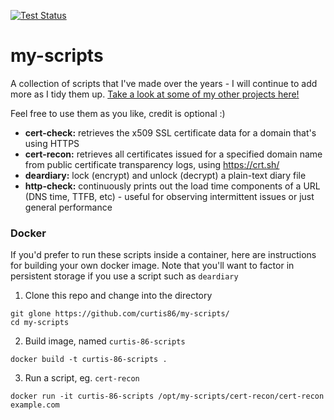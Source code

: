 [![Test Status](https://github.com/curtis86/my-scripts/actions/workflows/main.yml/badge.svg)](https://github.com/curtis86/my-scripts/actions/workflows/main.yml)

# my-scripts

A collection of scripts that I've made over the years - I will continue to add more as I tidy them up. [Take a look at some of my other projects here!](https://github.com/curtis86?tab=repositories)

Feel free to use them as you like, credit is optional :)

 * **cert-check:** retrieves the x509 SSL certificate data for a domain that's using HTTPS
 * **cert-recon:** retrieves all certificates issued for a specified domain name from public certificate transparency logs, using https://crt.sh/
 * **deardiary:** lock (encrypt) and unlock (decrypt) a plain-text diary file
 * **http-check:** continuously prints out the load time components of a URL (DNS time, TTFB, etc) - useful for observing intermittent issues or just general performance

### Docker

If you'd prefer to run these scripts inside a container, here are  instructions for building your own docker image. Note that you'll want to factor in persistent storage if you use a script such as `deardiary`

1. Clone this repo and change into the directory

```
git glone https://github.com/curtis86/my-scripts/
cd my-scripts
```

2. Build image, named `curtis-86-scripts`

```
docker build -t curtis-86-scripts .
```

3. Run a script, eg. `cert-recon`

```
docker run -it curtis-86-scripts /opt/my-scripts/cert-recon/cert-recon example.com
```
